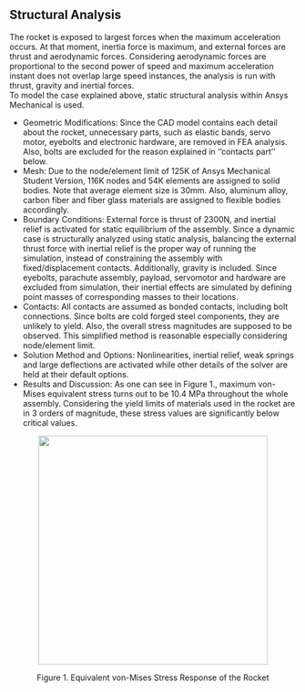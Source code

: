 ## Structural Analysis  
The rocket is exposed to largest forces when the maximum acceleration occurs. At that moment, inertia force is maximum, and external forces are thrust and aerodynamic forces. Considering aerodynamic forces are proportional to the second power of speed and maximum acceleration instant does not overlap large speed instances, the analysis is run with thrust, gravity and inertial forces.  
To model the case explained above, static structural analysis within Ansys Mechanical is used.  
- Geometric Modifications: Since the CAD model contains each detail about the rocket, unnecessary parts, such as elastic bands, servo motor, eyebolts and electronic hardware, are removed in FEA analysis. Also, bolts are excluded for the reason explained in ‘’contacts part’’ below.  
- Mesh: Due to the node/element limit of 125K of Ansys Mechanical Student Version, 116K nodes and 54K elements are assigned to solid bodies. Note that average element size is 30mm. Also, aluminum alloy, carbon fiber and fiber glass materials are assigned to flexible bodies accordingly.
- Boundary Conditions: External force is thrust of 2300N, and inertial relief is activated for static equilibrium of the assembly. Since a dynamic case is structurally analyzed using static analysis, balancing the external thrust force with inertial relief is the proper way of running the simulation, instead of constraining the assembly with fixed/displacement contacts. Additionally, gravity is included.
Since eyebolts, parachute assembly, payload, servomotor and hardware are excluded from simulation, their inertial effects are simulated by defining point masses of corresponding masses to their locations. 
- Contacts: All contacts are assumed as bonded contacts, including bolt connections. Since bolts are cold forged steel components, they are unlikely to yield. Also, the overall stress magnitudes are supposed to be observed. This simplified method is reasonable especially considering node/element limit.
- Solution Method and Options: Nonlinearities, inertial relief, weak springs and large deflections are activated while other details of the solver are held at their default options.
- Results and Discussion: As one can see in Figure 1., maximum von-Mises equivalent stress turns out to be 10.4 MPa throughout the whole assembly. Considering the yield limits of materials used in the rocket are in 3 orders of magnitude, these stress values are significantly below critical values. 

<p align="center">
  <img src="https://github.com/user-attachments/assets/64e3a5e9-e902-4357-be5f-c7f99b17f52c" width="402" /></p>
<p align="center">Figure 1. Equivalent von-Mises Stress Response of the Rocket</p>

